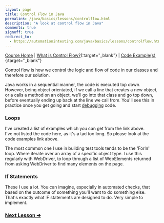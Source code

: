 ```yaml
---
layout: page
title: Control Flow in Java
permalink: /java/basics/lessons/controlflow.html
description: "A look at control flow in Java"
comments: true
signoff: true
redirect_to:
  - https://automationintesting.com/java/basics/lessons/controlflow.html
---
```

[Course Home](../../course) \| [What is Control Flow?](/programming/lessons/controlflow){:target="_blank"} \| [Code Example(s)](https://github.com/FriendlyTester/Free-Java-Basics-Course/blob/master/src/test/java/javalessons/G_ControlFlow.java){:target="_blank"}

Control flow is how we control the logic and flow of code in our classes and therefore our solution.

Java works in a sequential manner, the code is executed top down. However, being object orientated, if we call a line that creates a new object, or a calls a method on an object, we'll go into that class and go top down, before eventually ending up back at the line we call from. You'll see this in practice once you get going and start [debugging](/java/intellij/lessons/debugging.html) code.

### Loops
I've created a list of examples which you can get from the link above.  
I've not listed the code here, as it's a tad too long. So please look at the code examples link above.

The most common one I use in building test tools tends to be the 'ForIn' loop. Where iterate over an array of a specific object type. I use this regularly with WebDriver, to loop through a list of WebElements returned from asking WebDriver to find many elements on the page. 

### If Statements
These I use a lot. You can imagine, especially in automated checks, that based on the outcome of something you'll want to do something else. That's exactly what IF statements are designed to do. Very simple to implement.

### [Next Lesson &#10132;](../lessons/abstraction)


